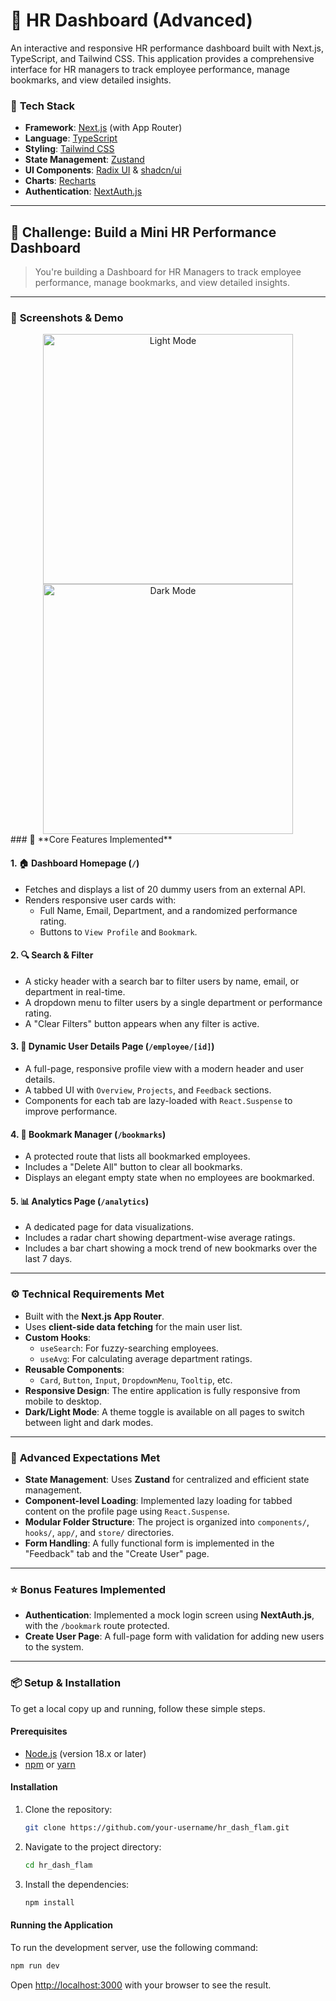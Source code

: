 # 💼 HR Dashboard (Advanced)

An interactive and responsive HR performance dashboard built with Next.js, TypeScript, and Tailwind CSS. This application provides a comprehensive interface for HR managers to track employee performance, manage bookmarks, and view detailed insights.

### 🔧 **Tech Stack**

- **Framework**: [Next.js](https://nextjs.org/) (with App Router)
- **Language**: [TypeScript](https://www.typescriptlang.org/)
- **Styling**: [Tailwind CSS](https://tailwindcss.com/)
- **State Management**: [Zustand](https://github.com/pmndrs/zustand)
- **UI Components**: [Radix UI](https://www.radix-ui.com/) & [shadcn/ui](https://ui.shadcn.com/)
- **Charts**: [Recharts](https://recharts.org/)
- **Authentication**: [NextAuth.js](https://next-auth.js.org/)

---

## 🚀 **Challenge: Build a Mini HR Performance Dashboard**

> You're building a Dashboard for HR Managers to track employee performance, manage bookmarks, and view detailed insights.

---

### 📸 **Screenshots & Demo**

<div align="center">
  <img src="https://github.com/parth5404/hr_dash_flam/raw/main/images/light.png" alt="Light Mode" width="400" />
  <img src="https://github.com/parth5404/hr_dash_flam/raw/main/images/dark.png" alt="Dark Mode" width="400" />
</div>
### 🎯 **Core Features Implemented**

#### 1. 🏠 **Dashboard Homepage (`/`)**

- Fetches and displays a list of 20 dummy users from an external API.
- Renders responsive user cards with:
  - Full Name, Email, Department, and a randomized performance rating.
  - Buttons to `View Profile` and `Bookmark`.

#### 2. 🔍 **Search & Filter**

- A sticky header with a search bar to filter users by name, email, or department in real-time.
- A dropdown menu to filter users by a single department or performance rating.
- A "Clear Filters" button appears when any filter is active.

#### 3. 👤 **Dynamic User Details Page (`/employee/[id]`)**

- A full-page, responsive profile view with a modern header and user details.
- A tabbed UI with `Overview`, `Projects`, and `Feedback` sections.
- Components for each tab are lazy-loaded with `React.Suspense` to improve performance.

#### 4. 📌 **Bookmark Manager (`/bookmarks`)**

- A protected route that lists all bookmarked employees.
- Includes a "Delete All" button to clear all bookmarks.
- Displays an elegant empty state when no employees are bookmarked.

#### 5. 📊 **Analytics Page (`/analytics`)**

- A dedicated page for data visualizations.
- Includes a radar chart showing department-wise average ratings.
- Includes a bar chart showing a mock trend of new bookmarks over the last 7 days.

---

### ⚙️ **Technical Requirements Met**

- Built with the **Next.js App Router**.
- Uses **client-side data fetching** for the main user list.
- **Custom Hooks**:
  - `useSearch`: For fuzzy-searching employees.
  - `useAvg`: For calculating average department ratings.
- **Reusable Components**:
  - `Card`, `Button`, `Input`, `DropdownMenu`, `Tooltip`, etc.
- **Responsive Design**: The entire application is fully responsive from mobile to desktop.
- **Dark/Light Mode**: A theme toggle is available on all pages to switch between light and dark modes.

---

### 🧠 **Advanced Expectations Met**

- **State Management**: Uses **Zustand** for centralized and efficient state management.
- **Component-level Loading**: Implemented lazy loading for tabbed content on the profile page using `React.Suspense`.
- **Modular Folder Structure**: The project is organized into `components/`, `hooks/`, `app/`, and `store/` directories.
- **Form Handling**: A fully functional form is implemented in the "Feedback" tab and the "Create User" page.

---

### ⭐ **Bonus Features Implemented**

- **Authentication**: Implemented a mock login screen using **NextAuth.js**, with the `/bookmark` route protected.
- **Create User Page**: A full-page form with validation for adding new users to the system.

---

### 📦 **Setup & Installation**

To get a local copy up and running, follow these simple steps.

#### Prerequisites

- [Node.js](https://nodejs.org/) (version 18.x or later)
- [npm](https://www.npmjs.com/) or [yarn](https://yarnpkg.com/)

#### Installation

1.  Clone the repository:
    ```sh
    git clone https://github.com/your-username/hr_dash_flam.git
    ```
2.  Navigate to the project directory:
    ```sh
    cd hr_dash_flam
    ```
3.  Install the dependencies:
    ```sh
    npm install
    ```

#### Running the Application

To run the development server, use the following command:

```bash
npm run dev
```

Open [http://localhost:3000](http://localhost:3000) with your browser to see the result.
